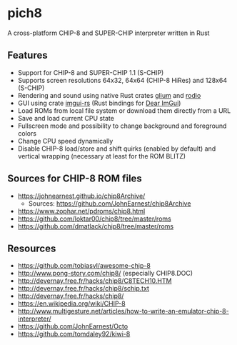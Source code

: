 # pich8
A cross-platform CHIP-8 and SUPER-CHIP interpreter written in Rust

## Features

- Support for CHIP-8 and SUPER-CHIP 1.1 (S-CHIP)
- Supports screen resolutions 64x32, 64x64 (CHIP-8 HiRes) and 128x64 (S-CHIP)
- Rendering and sound using native Rust crates [glium](https://github.com/glium/glium) and [rodio](https://github.com/RustAudio/rodio)
- GUI using crate [imgui-rs](https://github.com/Gekkio/imgui-rs) (Rust bindings for [Dear ImGui](https://github.com/ocornut/imgui))
- Load ROMs from local file system or download them directly from a URL
- Save and load current CPU state
- Fullscreen mode and possibility to change background and foreground colors
- Change CPU speed dynamically
- Disable CHIP-8 load/store and shift quirks (enabled by default) and vertical wrapping (necessary at least for the ROM BLITZ)

## Sources for CHIP-8 ROM files

- https://johnearnest.github.io/chip8Archive/
    - Sources: https://github.com/JohnEarnest/chip8Archive
- https://www.zophar.net/pdroms/chip8.html
- https://github.com/loktar00/chip8/tree/master/roms
- https://github.com/dmatlack/chip8/tree/master/roms

## Resources

- https://github.com/tobiasvl/awesome-chip-8
- http://www.pong-story.com/chip8/ (especially CHIP8.DOC)
- http://devernay.free.fr/hacks/chip8/C8TECH10.HTM
- http://devernay.free.fr/hacks/chip8/schip.txt
- http://devernay.free.fr/hacks/chip8/
- https://en.wikipedia.org/wiki/CHIP-8
- http://www.multigesture.net/articles/how-to-write-an-emulator-chip-8-interpreter/
- https://github.com/JohnEarnest/Octo
- https://github.com/tomdaley92/kiwi-8
